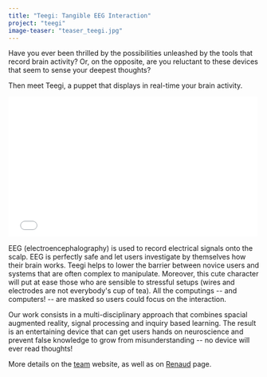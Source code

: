 ```yaml
---
title: "Teegi: Tangible EEG Interaction"
project: "teegi"
image-teaser: "teaser_teegi.jpg"
---
```


Have you ever been thrilled by the possibilities unleashed by the tools that record brain activity? Or, on the opposite, are you reluctant to these devices that seem to sense your deepest thoughts?

Then meet Teegi, a puppet that displays in real-time your brain activity.

<iframe src="//player.vimeo.com/video/104486980" width="500" height="281" frameborder="0" webkitallowfullscreen mozallowfullscreen allowfullscreen ></iframe>

EEG (electroencephalography) is used to record electrical signals onto the scalp. EEG is perfectly safe and let users investigate by themselves how their brain works. Teegi helps to lower the barrier between novice users and systems that are often complex to manipulate. Moreover, this cute character will put at ease those who are sensible to stressful setups (wires and electrodes are not everybody's cup of tea). All the computings -- and computers! -- are masked so users could focus on the interaction.

Our work consists in a multi-disciplinary approach that combines spacial augmented reality, signal processing and inquiry based learning. The result is an entertaining device that can get users hands on neuroscience and prevent false knowledge to grow from misunderstanding -- no device will ever read thoughts!

More details on the [team](https://team.inria.fr/potioc/scientific-subjects/teegi-tangible-eeg-interface/) website, as well as on [Renaud](renaudgervais.github.io/teegi-tangible-eeg-interface/) page.